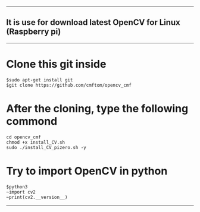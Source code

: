 -------
## It is use for download latest OpenCV for Linux (Raspberry pi)
-------
# Clone this git inside
```
$sudo apt-get install git 
$git clone https://github.com/cmftom/opencv_cmf
```
# After the cloning, type the following commond
```
cd opencv_cmf
chmod +x install_CV.sh
sudo ./install_CV_pizero.sh -y
```
# Try to import OpenCV in python
```
$python3
~import cv2
~print(cv2.__version__)
```
-------
